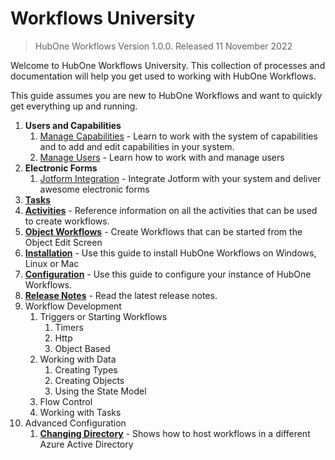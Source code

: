 # Workflows University

> HubOne Workflows Version 1.0.0. Released 11 November 2022

Welcome to HubOne Workflows University. This collection of processes and documentation will help you get used to working with HubOne Workflows.

This guide assumes you are new to HubOne Workflows and want to quickly get everything up and running.


1. **Users and Capabilities**
   1. [Manage Capabilities](manage-capabilities.md) - Learn to work with the system of capabilities and to add and edit capabilities in your system.
   2. [Manage Users](manage-users.md) - Learn how to work with and manage users
2. **Electronic Forms**
   1. [Jotform Integration](jotform-integration.md) - Integrate Jotform with your system and deliver awesome electronic forms
3. **[Tasks](tasks/README.md)**
4. **[Activities](activity-guide.md)** - Reference information on all the activities that can be used to create workflows.
5. **[Object Workflows](object-workflows.md)** - Create Workflows that can be started from the Object Edit Screen
6. **[Installation](installation.md)** - Use this guide to install HubOne Workflows on Windows, Linux or Mac
7. **[Configuration](configuration-file.md)** - Use this guide to configure your instance of HubOne Workflows.
8. **[Release Notes](release-notes-1-0.md)** - Read the latest release notes.
9. Workflow Development
   1.  Triggers or Starting Workflows
       1.  Timers
       2.  Http
       3.  Object Based
   2.  Working with Data
       1.  Creating Types
       2.  Creating Objects
       3.  Using the State Model
   3.  Flow Control
   4.  Working with Tasks
10.  Advanced Configuration
     1.   **[Changing Directory](changing-directory.md)** - Shows how to host workflows in a different Azure Active Directory